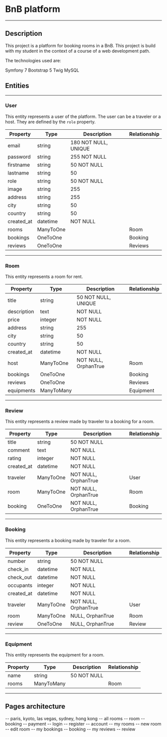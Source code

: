# BnB platform
---

## Description


This project is a platform for booking rooms in a BnB. This project is build with my student in the context of a course of a web development path.

The technologies used are:

Symfony 7
Bootstrap 5
Twig
MySQL

## Entities
---

### User

This entity represents a user of the platform. The user can be a traveler or a host. They are defined by the ```role``` property.

| Property   | Type      | Description          | Relationship |
|------------|-----------|----------------------|--------------|
| email      | string    | 180 NOT NULL, UNIQUE |              | 
| password   | string    | 255 NOT NULL         |              | 
| firstname  | string    | 50 NOT NULL          |              | 
| lastname   | string    | 50                   |              |
| role       | string    | 50 NOT NULL          |              |
| image      | string    | 255                  |              |
| address    | string    | 255                  |              |
| city       | string    | 50                   |              |
| country    | string    | 50                   |              |
| created_at | datetime  | NOT NULL             |              |
| rooms      | ManyToOne |                      | Room         | 
| bookings   | OneToOne  |                      | Booking      | 
| reviews    | OneToOne  |                      | Reviews      |

---

### Room

This entity represents a room for rent.

| Property    | Type       | Description          | Relationship |
|-------------|------------|----------------------|--------------|
| title       | string     | 50 NOT NULL, UNIQUE  |              | 
| description | text       | NOT NULL             |              | 
| price       | integer    | NOT NULL             |              | 
| address     | string     | 255                  |              |
| city        | string     | 50                   |              |
| country     | string     | 50                   |              |
| created_at  | datetime   | NOT NULL             |              |
| host        | ManyToOne  | NOT NULL, OrphanTrue | Room         | 
| bookings    | OneToOne   |                      | Booking      | 
| reviews     | OneToOne   |                      | Reviews      |
| equipments  | ManyToMany |                      | Equipment    |

---

### Review

This entity represents a review made by traveler to a booking for a room.

| Property   | Type      | Description          | Relationship |
|------------|-----------|----------------------|--------------|
| title      | string    | 50 NOT NULL          |              | 
| comment    | text      | NOT NULL             |              | 
| rating     | integer   | NOT NULL             |              | 
| created_at | datetime  | NOT NULL             |              | 
| traveler   | ManyToOne | NOT NULL, OrphanTrue | User         | 
| room       | ManyToOne | NOT NULL, OrphanTrue | Room         | 
| booking    | OneToOne  | NOT NULL, OrphanTrue | Booking      | 

---

### Booking

This entity represents a booking made by traveler for a room.

| Property   | Type      | Description          | Relationship |
|------------|-----------|----------------------|--------------|
| number     | string    | 50 NOT NULL          |              | 
| check_in   | datetime  | NOT NULL             |              | 
| check_out  | datetime  | NOT NULL             |              | 
| occupants  | integer   | NOT NULL             |              |
| created_at | datetime  | NOT NULL             |              | 
| traveler   | ManyToOne | NOT NULL, OrphanTrue | User         | 
| room       | ManyToOne | NULL, OrphanTrue     | Room         | 
| review     | OneToOne  | NULL, OrphanTrue     | Review       |

---

### Equipment

This entity represents the equipment for a room.

| Property  | Type       | Description | Relationship |
|-----------|------------|-------------|--------------|
| name      | string     | 50 NOT NULL |              | 
| rooms     | ManyToMany |             | Room         | 

---

## Pages architecture

-- paris, kyoto, las vegas, sydney, hong kong -- all rooms -- room -- booking -- payment -- login -- register -- account
-- my rooms -- new room -- edit room -- my bookings -- booking -- my reviews -- review